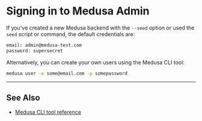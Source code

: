 # Signing in to Medusa Admin

If you've created a new Medusa backend with the `--seed` option or used the `seed` script or command, the default credentials are:

```bash noReport
email: admin@medusa-test.com
password: supersecret
```

Alternatively, you can create your own users using the Medusa CLI tool:

```bash
medusa user -e some@email.com -p somepassword
```

---

## See Also

- [Medusa CLI tool reference](../cli/reference.md)
